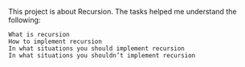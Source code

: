 This project is about Recursion.
The tasks helped me understand the following:

    What is recursion
    How to implement recursion
    In what situations you should implement recursion
    In what situations you shouldn’t implement recursion
